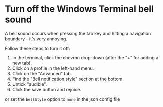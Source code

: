 # Turn off the Windows Terminal bell sound
A bell sound occurs when pressing the tab key and hitting a navigation boundary - it's very annoying.

Follow these steps to turn it off:

1. In the terminal, click the chevron drop-down (after the "+" for adding a new tab).
2. Click on a profile in the left-hand menu.
3. Click on the "Advanced" tab.
4. Find the "Bell notification style" section at the bottom.
5. Untick "audible".
6. Click the save button and rejoice.

or set the `bellStyle` option to `none` in the json config file
